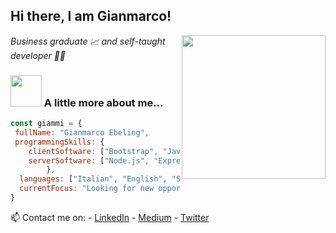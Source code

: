 <h2> Hi there, I am Gianmarco!</h2>
<img align='right' src="https://media.giphy.com/media/HEPwfdu6T6svpPE1eN/giphy.gif" width="230" eight="230">
<p><em>Business graduate 📈 and self-taught developer 👨‍💻</em></p>


### <img src="https://media.giphy.com/media/cmCEsJZHYBPels360q/giphy.gif" width="50"> A little more about me...  

```javascript
const giammi = {
 fullName: "Gianmarco Ebeling",
 programmingSkills: {
    clientSoftware: ["Bootstrap", "JavaScript", "JSON", "React", "Redux"],
    serverSoftware: ["Node.js", "Express.js", "MongoDB", "Firebase"]
        },
  languages: ["Italian", "English", "Spanish"],
  currentFocus: "Looking for new opportunities as a software developer"
}
```

📫 Contact me on: 
    - [LinkedIn](https://www.linkedin.com/in/gianmarco-ebeling-856020135/) 
    - [Medium](https://ebelinggianmarco.medium.com/) 
    - [Twitter](https://twitter.com/Jj_Ebeling)

